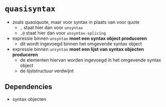 # `quasisyntax`
- zoals quasiquote, maar voor syntax in plaats van voor quote
  - `,` staat hier dan voor `unsyntax`
  - `,@` staat hier dan voor `unsyntax-splicing`
- expressie binnen `unsyntax` **moet een syntax object produceren**
  - dit wordt ingevoegd binnen het omgevende syntax object
- expressie binnen `unsyntax` **moet een lijst van syntax objecten produceren**
  - de elementen hiervan worden ingevoegd in het omgevende syntax object
  - de lijststructuur verdwijnt

## Dependencies
- syntax objecten
